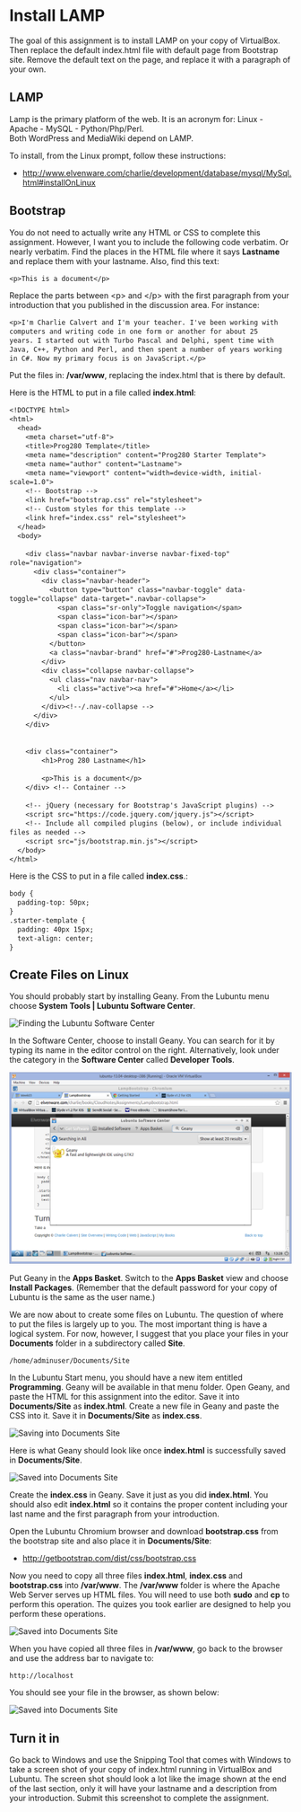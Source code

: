Install LAMP
============

The goal of this assignment is to install LAMP on your copy of 
VirtualBox. Then replace the default index.html file with default
page from Bootstrap site. Remove the default text on the page,
and replace it with a paragraph of your own.

LAMP
----

Lamp is the primary platform of the web. It is an acronym for: Linux - Apache -
MySQL - Python/Php/Perl. Both WordPress and MediaWiki depend on LAMP.

To install, from the Linux prompt, follow these instructions:

-   <http://www.elvenware.com/charlie/development/database/mysql/MySql.html#installOnLinux>

Bootstrap
---------

You do not need to actually write any HTML or CSS to complete this
assignment. However, I want you to include the following code
verbatim. Or nearly verbatim. Find the places in the HTML file 
where it says **Lastname** and replace them with your lastname. Also,
find this text:

	<p>This is a document</p>
	
Replace the parts between \<p\> and \<\/p\> with the first paragraph
from your introduction that you published in the discussion area. For
instance:

	<p>I'm Charlie Calvert and I'm your teacher. I've been working with 
	computers and writing code in one form or another for about 25 
	years. I started out with Turbo Pascal and Delphi, spent time with 
	Java, C++, Python and Perl, and then spent a number of years working 
	in C#. Now my primary focus is on JavaScript.</p>

Put the files in: **/var/www**, replacing the index.html that is there
by default.

Here is the HTML to put in a file called **index.html**:

```
<!DOCTYPE html>
<html>
  <head>
  	<meta charset="utf-8">
    <title>Prog280 Template</title>
    <meta name="description" content="Prog280 Starter Template">
    <meta name="author" content="Lastname">
    <meta name="viewport" content="width=device-width, initial-scale=1.0">
    <!-- Bootstrap -->
    <link href="bootstrap.css" rel="stylesheet">
    <!-- Custom styles for this template -->
    <link href="index.css" rel="stylesheet">
  </head>
  <body>
  
    <div class="navbar navbar-inverse navbar-fixed-top" role="navigation">
      <div class="container">
        <div class="navbar-header">
          <button type="button" class="navbar-toggle" data-toggle="collapse" data-target=".navbar-collapse">
            <span class="sr-only">Toggle navigation</span>
            <span class="icon-bar"></span>
            <span class="icon-bar"></span>
            <span class="icon-bar"></span>
          </button>
          <a class="navbar-brand" href="#">Prog280-Lastname</a>
        </div>
        <div class="collapse navbar-collapse">
          <ul class="nav navbar-nav">
            <li class="active"><a href="#">Home</a></li>           
          </ul>
        </div><!--/.nav-collapse -->
      </div>
    </div>


    <div class="container">
        <h1>Prog 280 Lastname</h1>

        <p>This is a document</p>
    </div> <!-- Container -->

    <!-- jQuery (necessary for Bootstrap's JavaScript plugins) -->
    <script src="https://code.jquery.com/jquery.js"></script>
    <!-- Include all compiled plugins (below), or include individual files as needed -->
    <script src="js/bootstrap.min.js"></script>
  </body>
</html>
```

Here is the CSS to put in a file called **index.css**.:

```
body {
  padding-top: 50px;
}
.starter-template {
  padding: 40px 15px;
  text-align: center;
}
```

Create Files on Linux
---------------------

You should probably start by installing Geany. From the Lubuntu menu
choose **System Tools | Lubuntu Software Center**.

![**Finding the Lubuntu Software Center**](../Images/Lubuntu01.png)

In the Software Center, choose to install Geany. You can search for 
it by typing its name in the editor control on the right. 
Alternatively, look under the category in the **Software Center** 
called **Developer Tools**.

![**The Lubuntu Software Center**](../Images/Lubuntu02.png)

Put Geany in the **Apps Basket**. Switch to the **Apps Basket** view
and choose **Install Packages**. (Remember that the default password
for your copy of Lubuntu is the same as the user name.)

We are now about to create some files on Lubuntu. The question of where
to put the files is largely up to you. The most important thing is
have a logical system. For now, however, I suggest that you place your
files in your **Documents** folder in a subdirectory called **Site**.

	/home/adminuser/Documents/Site

In the Lubuntu Start menu, you should have a new item entitled 
**Programming**. Geany will be available in that menu folder. Open 
Geany, and paste the HTML for this assignment into the editor. Save 
it into **Documents/Site** as **index.html**. Create a new file in 
Geany and paste the CSS into it. Save it in **Documents/Site** as 
**index.css**.

![**Saving into Documents Site**](../Images/Geany01.png)

Here is what Geany should look like once **index.html** is successfully
saved in **Documents/Site**.

![**Saved into Documents Site**](../Images/Geany03.png)

Create the **index.css** in Geany. Save it just as you did 
**index.html**. You should also edit **index.html** so it contains
the proper content including your last name and the first paragraph
from your introduction.

Open the Lubuntu Chromium browser and download **bootstrap.css** 
from the bootstrap site and also place it in **Documents/Site**:

- <http://getbootstrap.com/dist/css/bootstrap.css>

Now you need to copy all three files **index.html**, **index.css** and
**bootstrap.css** into **/var/www**. The **/var/www** folder is where
the Apache Web Server serves up HTML files. You will need to use both
**sudo** and **cp** to perform this operation. The quizes you took
earlier are designed to help you perform these operations.

![**Saved into Documents Site**](../Images/Lubuntu03.png)

When you have copied all three files in **/var/www**, go back to the
browser and use the address bar to navigate to:

	http://localhost
	
You should see your file in the browser, as shown below:

![**Saved into Documents Site**](../Images/Lubuntu04.png)

Turn it in
----------

Go back to Windows and use the Snipping Tool that comes with Windows 
to take a screen shot of your copy of index.html running in 
VirtualBox and Lubuntu. The screen shot should look a lot like the 
image shown at the end of the last section, only it will have your 
lastname and a description from your introduction. Submit this 
screenshot to complete the assignment.
